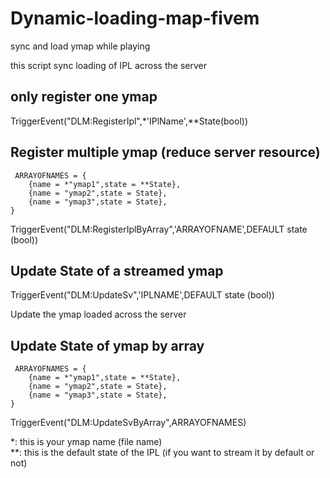 # Dynamic-loading-map-fivem
sync and load ymap while playing


this script sync loading of IPL across the server 



only register one ymap 
--
TriggerEvent("DLM:RegisterIpl",*'IPlName',**State(bool))


Register multiple ymap (reduce server resource)
--
     ARRAYOFNAMES = {
        {name = *"ymap1",state = **State},
        {name = "ymap2",state = State},
        {name = "ymap3",state = State},
    } 
TriggerEvent("DLM:RegisterIplByArray",'ARRAYOFNAME',DEFAULT state (bool))

 
Update State of a streamed ymap
--

TriggerEvent("DLM:UpdateSv",'IPLNAME',DEFAULT state (bool))

Update the ymap loaded across the server

Update State of ymap by array
--


     ARRAYOFNAMES = {
        {name = *"ymap1",state = **State},
        {name = "ymap2",state = State},
        {name = "ymap3",state = State},
    }  

TriggerEvent("DLM:UpdateSvByArray",ARRAYOFNAMES)


*: this is your ymap name (file name) <br/>
**: this is the default state of the IPL (if you want to stream it by default or not)
